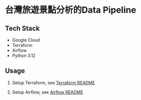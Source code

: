 # 台灣旅遊景點分析的Data Pipeline

## Tech Stack
- Google Cloud
- Terraform
- Airflow
- Python 3.12


## Usage

1. Setup Terraform, see [Terraform README](./terraform/README.md)

2. Setup Airflow, see [Airflow README](./airflow/README.md)

